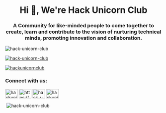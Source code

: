 <h1 align="center">Hi 👋, We're Hack Unicorn Club</h1>
<h3 align="center">A Community for like-minded people to come together to create, learn and contribute to the vision of nurturing technical minds, promoting innovation and collaboration.</h3>

<p align="left"> <img src="https://komarev.com/ghpvc/?username=hack-unicorn-club&label=Profile%20views&color=0e75b6&style=flat" alt="hack-unicorn-club" /> </p>

<p align="left"> <a href="https://github.com/ryo-ma/github-profile-trophy"><img src="https://github-profile-trophy.vercel.app/?username=hack-unicorn-club" alt="hack-unicorn-club" /></a> </p>

<p align="left"> <a href="https://twitter.com/hackunicornclub" target="blank"><img src="https://img.shields.io/twitter/follow/hackunicornclub?logo=twitter&style=for-the-badge" alt="hackunicornclub" /></a> </p>

<h3 align="left">Connect with us:</h3>
<p align="left">
<a href="https://twitter.com/hackunicornclub" target="blank"><img align="center" src="https://raw.githubusercontent.com/rahuldkjain/github-profile-readme-generator/master/src/images/icons/Social/twitter.svg" alt="hackunicornclub" height="30" width="40" /></a>
<a href="https://linkedin.com/in/https://www.linkedin.com/company/hackunicornclub/" target="blank"><img align="center" src="https://raw.githubusercontent.com/rahuldkjain/github-profile-readme-generator/master/src/images/icons/Social/linked-in-alt.svg" alt="https://www.linkedin.com/company/hackunicornclub/" height="30" width="40" /></a>
<a href="https://instagram.com/hack_unicorn_club/" target="blank"><img align="center" src="https://raw.githubusercontent.com/rahuldkjain/github-profile-readme-generator/master/src/images/icons/Social/instagram.svg" alt="hack_unicorn_club/" height="30" width="40" /></a>
<a href="https://www.youtube.com/c/hackunicornclub" target="blank"><img align="center" src="https://raw.githubusercontent.com/rahuldkjain/github-profile-readme-generator/master/src/images/icons/Social/youtube.svg" alt="hackunicornclub" height="30" width="40" /></a>
</p>

<p>&nbsp;<img align="center" src="https://github-readme-stats.vercel.app/api?username=hack-unicorn-club&show_icons=true&locale=en" alt="hack-unicorn-club" /></p>
